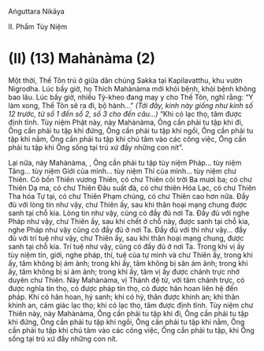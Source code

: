 Aṅguttara Nikāya

II. Phẩm Tùy Niệm

# (II) (13) Mahànàma (2)

Một thời, Thế Tôn trú ở giữa dân chúng Sakka tại Kapilavatthu, khu vườn Nigrodha. Lúc bấy giờ, họ Thích Mahànàma mới khỏi bệnh, khỏi bệnh không bao lâu. Lúc bấy giờ, nhiều Tỷ-kheo đang may y cho Thế Tôn, nghĩ rằng: “Y làm xong, Thế Tôn sẽ ra đi, bộ hành...” _(Tới đây, kinh này giống như kinh số 12 trước, từ số 1 đến số 2, số 3 cho đến câu...)_ “Khi có lạc thọ, tâm được định tĩnh. Tùy niệm Phật này, này Mahànàma, Ông cần phải tu tập khi đi, Ông cần phải tu tập khi đứng, Ông cần phải tu tập khi ngồi, Ông cần phải tu tập khi nằm, Ông cần phải tu tập khi chú tâm vào các công việc, Ông cần phải tu tập khi Ông sống tại trú xứ đầy những con nít”.

Lại nữa, này Mahànàma, , Ông cần phải tu tập tùy niệm Pháp... tùy niệm Tăng... tùy niệm Giới của mình... tùy niệm Thí của mình... tùy niệm chư Thiên. Có bốn Thiên vương Thiên, có chư Thiên cõi trời Ba mươi ba; có chư Thiên Dạ ma, có chư Thiên Ðâu suất đà, có chư thiên Hóa Lạc, có chư Thiên Tha hóa Tự tại, có chư Thiên Phạm chúng, có chư Thiên cao hơn nữa. Ðầy đủ với lòng tin như vậy, chư Thiên ấy, sau khi thân hoại mạng chung được sanh tại chỗ kia. Lòng tin như vậy, cũng có đầy đủ nơi Ta. Ðầy đủ với nghe Pháp như vậy, chư Thiên ấy, sau khi chết ở chỗ này, được sanh tại chỗ kia, nghe Pháp như vậy cũng có đầy đủ ở nơi Ta. Ðầy đủ với thí như vậy... đầy đủ với trí tuệ như vậy, chư Thiên ấy, sau khi thân hoại mạng chung, được sanh tại chỗ kia. Trí tuệ như vậy, cũng có đầy đủ ở nơi Ta. Trong khi vị ấy tùy niệm tín, giới, nghe pháp, thí, tuệ của tự mình và chư Thiên ấy, trong khi ấy, tâm không bị ám ảnh; trong khi ấy, tâm không bị sân ám ảnh; trong khi ấy, tâm không bị si ám ảnh; trong khi ấy, tâm vị ấy được chánh trực nhờ duyên chư Thiên. Này Mahànàma, vị Thánh đệ tử, với tâm chánh trực, có được nghĩa tín thọ, có được pháp tín thọ, có được hân hoan liên hệ đến pháp. Khi có hân hoan, hỷ sanh; khi có hỷ, thân được khinh an; khi thân khinh an, cảm giác lạc thọ; khi có lạc thọ, tâm được định tĩnh. Tùy niệm chư Thiên này, này Mahànàma, Ông cần phải tu tập khi đi, Ông cần phải tu tập khi đứng, Ông cần phải tu tập khi ngồi, Ông cần phải tu tập khi nằm, Ông cần phải tu tập khi chú tâm vào các công việc, Ông cần phải tu tập, khi Ông sống tại trú xứ đầy những con nít.

